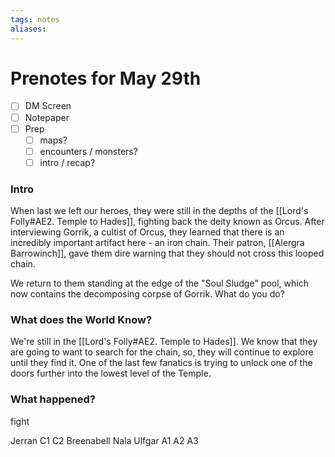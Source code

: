 ```yaml
---
tags: notes
aliases:
---
```


# Prenotes for May 29th
- [ ] DM Screen
- [ ] Notepaper
- [ ] Prep
	- [ ] maps?
	- [ ] encounters / monsters?
	- [ ] intro / recap?

### Intro

When last we left our heroes, they were still in the depths of the [[Lord's Folly#AE2. Temple to Hades]], fighting back the deity known as Orcus. After interviewing Gorrik, a cultist of Orcus, they learned that there is an incredibly important artifact here - an iron chain. Their patron, [[Alergra Barrowinch]], gave them dire warning that they should not cross this looped chain. 

We return to them standing at the edge of the "Soul Sludge" pool, which now contains the  decomposing corpse of Gorrik. What do you do?

### What does the World Know?

We're still in the [[Lord's Folly#AE2. Temple to Hades]]. We know that they are going to want to search for the chain, so, they will continue to explore until they find it. One of the last few fanatics is trying to unlock one of the doors further into the lowest level of the Temple.

### What happened?

fight 

Jerran
C1
C2
Breenabell
Nala
Ulfgar
A1
A2
A3